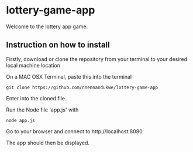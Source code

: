 # lottery-game-app

Welcome to the lottery app game.

## Instruction on how to install

Firstly, download or clone the repository from your terminal to your desired local machine location

On a MAC OSX Terminal, paste this into the terminal

`git clone https://github.com/nnennandukwe/lottery-game-app`

Enter into the cloned file.

Run the Node file 'app.js' with

`node app.js`

Go to your browser and connect to http://localhost:8080

The app should then be displayed.

